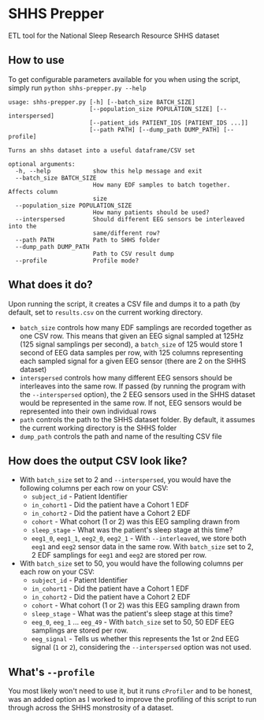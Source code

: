 # SHHS Prepper
ETL tool for the National Sleep Research Resource SHHS dataset

## How to use
To get configurable parameters available for you when using the script, simply run `python shhs-prepper.py --help`
```shell
usage: shhs-prepper.py [-h] [--batch_size BATCH_SIZE]
                       [--population_size POPULATION_SIZE] [--interspersed]
                       [--patient_ids PATIENT_IDS [PATIENT_IDS ...]]
                       [--path PATH] [--dump_path DUMP_PATH] [--profile]

Turns an shhs dataset into a useful dataframe/CSV set

optional arguments:
  -h, --help            show this help message and exit
  --batch_size BATCH_SIZE
                        How many EDF samples to batch together. Affects column
                        size
  --population_size POPULATION_SIZE
                        How many patients should be used?
  --interspersed        Should different EEG sensors be interleaved into the
                        same/different row?
  --path PATH           Path to SHHS folder
  --dump_path DUMP_PATH
                        Path to CSV result dump
  --profile             Profile mode?
```

## What does it do?
Upon running the script, it creates a CSV file and dumps it to a path (by default, set to `results.csv` on the current working directory. 
  * `batch_size` controls how many EDF samplings are recorded together as one CSV row. This means that given an EEG signal sampled
  at 125Hz (125 signal samplings per second), a `batch_size` of 125 would store 1 second of EEG data samples per row, with 125 columns 
  representing each sampled signal for a given EEG sensor (there are 2 on the SHHS dataset)
  * `interspersed` controls how many different EEG sensors should be interleaves into the same row. If passed (by running the program with 
  the `--interspersed` option), the 2 EEG sensors used in the SHHS dataset would be represented in the same row. If not, EEG sensors would 
  be represented into their own individual rows
  * `path` controls the path to the SHHS dataset folder. By default, it assumes the current working directory is the SHHS folder
  * `dump_path` controls the path and name of the resulting CSV file
  
## How does the output CSV look like?
  * With `batch_size` set to 2 and `--interspersed`, you would have the following columns per each row on your CSV:
    * `subject_id` - Patient Identifier
    * `in_cohort1` - Did the patient have a Cohort 1 EDF
    * `in_cohort2` - Did the patient have a Cohort 2 EDF
    * `cohort` - What cohort (1 or 2) was this EEG sampling drawn from
    * `sleep_stage` - What was the patient's sleep stage at this time?
    * `eeg1_0`, `eeg1_1`, `eeg2_0`, `eeg2_1` - With `--interleaved`, we store both `eeg1` and `eeg2` sensor data in the same row. 
    With `batch_size` set to 2, 2 EDF samplings for `eeg1` and `eeg2` are stored per row.
  * With `batch_size` set to 50, you would have the following columns per each row on your CSV:
    * `subject_id` - Patient Identifier
    * `in_cohort1` - Did the patient have a Cohort 1 EDF
    * `in_cohort2` - Did the patient have a Cohort 2 EDF
    * `cohort` - What cohort (1 or 2) was this EEG sampling drawn from
    * `sleep_stage` - What was the patient's sleep stage at this time?
    * `eeg_0`, `eeg_1` ... `eeg_49` - With `batch_size` set to 50, 50 EDF EEG samplings are stored per row.
    * `eeg_signal` - Tells us whether this represents the 1st or 2nd EEG signal (`1` or `2`), considering the 
    `--interspersed` option was not used.

## What's `--profile`
You most likely won't need to use it, but it runs `cProfiler` and to be honest, was an added option as I worked to improve the 
profiling of this script to run through across the SHHS monstrosity of a dataset.
